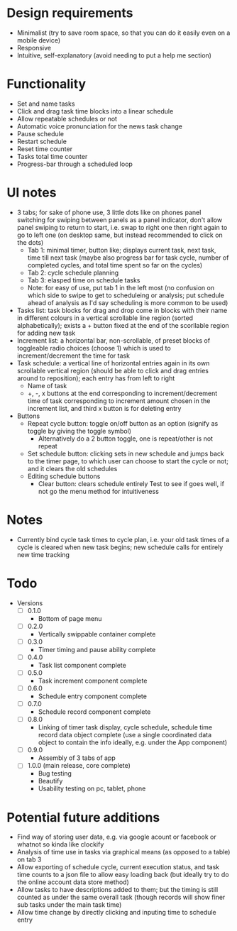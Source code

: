 # Design requirements
- Minimalist (try to save room space, so that you can do it easily even on a mobile device)
- Responsive
- Intuitive, self-explanatory (avoid needing to put a help me section)
# Functionality
- Set and name tasks
- Click and drag task time blocks into a linear schedule
- Allow repeatable schedules or not
- Automatic voice pronunciation for the news task change
- Pause schedule
- Restart schedule
- Reset time counter
- Tasks total time counter
- Progress-bar through a scheduled loop
# UI notes
- 3 tabs; for sake of phone use, 3 little dots like on phones panel switching for swiping between panels as a panel indicator, don't allow panel swiping to return to start, i.e. swap to right one then right again to go to left one (on desktop same, but instead recommended to click on the dots)
  - Tab 1: minimal timer, button like; displays current task, next task, time till next task (maybe also progress bar for task cycle, number of completed cycles, and total time spent so far on the cycles)
  - Tab 2: cycle schedule planning
  - Tab 3: elasped time on schedule tasks
  - Note: for easy of use, put tab 1 in the left most (no confusion on which side to swipe to get to scheduleing or analysis; put schedule ahead of analysis as I'd say scheduling is more common to be used)
- Tasks list: task blocks for drag and drop come in blocks with their name in different colours in a vertical scrollable line region (sorted alphabetically); exists a + button fixed at the end of the scorllable region for adding new task
- Increment list: a horizontal bar, non-scrollable, of preset blocks of toggleable radio choices (choose 1) which is used to increment/decrement the time for task
- Task schedule: a vertical line of horizontal entries again in its own scrollable vertical region (should be able to click and drag entries around to reposition); each entry has from left to right
  - Name of task
  - +, -, x buttons at the end corresponding to increment/decrement time of task corresponding to increment amount chosen in the increment list, and third x button is for deleting entry
- Buttons
  - Repeat cycle button: toggle on/off button as an option (signify as toggle by giving the toggle symbol)
    - Alternatively do a 2 button toggle, one is repeat/other is not repeat
  - Set schedule button: clicking sets in new schedule and jumps back to the timer page, to which user can choose to start the cycle or not; and it clears the old schedules
  - Editing schedule buttons
    - Clear button: clears schedule entirely
Test to see if goes well, if not go the menu method for intuitiveness
# Notes
- Currently bind cycle task times to cycle plan, i.e. your old task times of a cycle is cleared when new task begins; new schedule calls for entirely new time tracking
# Todo
- Versions
  - [ ] 0.1.0
    - Bottom of page menu
  - [ ] 0.2.0
    - Vertically swippable container complete
  - [ ] 0.3.0
    - Timer timing and pause ability complete
  - [ ] 0.4.0
    - Task list component complete
  - [ ] 0.5.0
    - Task increment component complete
  - [ ] 0.6.0
    - Schedule entry component complete
  - [ ] 0.7.0
    - Schedule record component complete
  - [ ] 0.8.0
    - Linking of timer task display, cycle schedule, schedule time record data object complete (use a single coordinated data object to contain the info ideally, e.g. under the App component)
  - [ ] 0.9.0
    - Assembly of 3 tabs of app
  - [ ] 1.0.0 (main release, core complete)
    - Bug testing
    - Beautify
    - Usability testing on pc, tablet, phone
# Potential future additions
- Find way of storing user data, e.g. via google acount or facebook or whatnot so kinda like clockify
- Analysis of time use in tasks via graphical means (as opposed to a table) on tab 3
- Allow exporting of schedule cycle, current execution status, and task time counts to a json file to allow easy loading back (but ideally try to do the online account data store method)
- Allow tasks to have descriptions added to them; but the timing is still counted as under the same overall task (though records will show finer sub tasks under the main task time)
- Allow time change by directly clicking and inputing time to schedule entry
